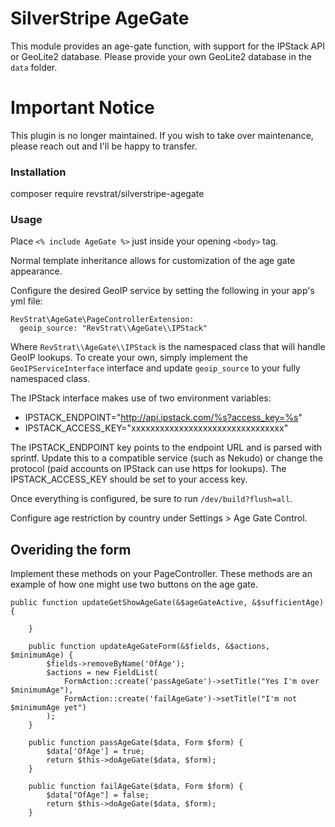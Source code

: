 # SilverStripe AgeGate

This module provides an age-gate function, with support for the IPStack API or GeoLite2 database. Please provide your own GeoLite2 database in the ```data``` folder.

# Important Notice

This plugin is no longer maintained. If you wish to take over maintenance, please reach out and I'll be happy to transfer.

### Installation

composer require revstrat/silverstripe-agegate

### Usage

Place ```<% include AgeGate %>``` just inside your opening ```<body>``` tag.

Normal template inheritance allows for customization of the age gate appearance.

Configure the desired GeoIP service by setting the following in your app's yml file:

```
RevStrat\AgeGate\PageControllerExtension:
  geoip_source: "RevStrat\\AgeGate\\IPStack"
```

Where ```RevStrat\\AgeGate\\IPStack``` is the namespaced class that will handle GeoIP lookups. To create your own, simply implement the ```GeoIPServiceInterface``` interface and update ```geoip_source``` to your fully namespaced class.

The IPStack interface makes use of two environment variables:

* IPSTACK_ENDPOINT="http://api.ipstack.com/%s?access_key=%s"
* IPSTACK_ACCESS_KEY="xxxxxxxxxxxxxxxxxxxxxxxxxxxxxxxx"

The IPSTACK_ENDPOINT key points to the endpoint URL and is parsed with sprintf. Update this to a compatible service (such as Nekudo) or change the protocol (paid accounts on IPStack can use https for lookups). The IPSTACK\_ACCESS\_KEY should be set to your access key.

Once everything is configured, be sure to run ```/dev/build?flush=all```.

Configure age restriction by country under Settings > Age Gate Control.

## Overiding the form

Implement these methods on your PageController. These methods are an example of how one might use two buttons on the age gate.

```
public function updateGetShowAgeGate(&$ageGateActive, &$sufficientAge) {
        
    }

    public function updateAgeGateForm(&$fields, &$actions, $minimumAge) {
    	$fields->removeByName('OfAge');
    	$actions = new FieldList(
    		FormAction::create('passAgeGate')->setTitle("Yes I'm over $minimumAge"),
    		FormAction::create('failAgeGate')->setTitle("I'm not $minimumAge yet")
    	);
    }

    public function passAgeGate($data, Form $form) {
    	$data['OfAge'] = true;
    	return $this->doAgeGate($data, $form);
    }

    public function failAgeGate($data, Form $form) {
    	$data["OfAge"] = false;
    	return $this->doAgeGate($data, $form);
    }
```
